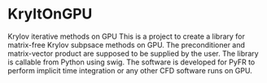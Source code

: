 # KryItOnGPU
Krylov iterative methods on GPU
This is a project to create a library for matrix-free Krylov subpsace methods on GPU.
The preconditioner and matrix-vector product are supposed to be supplied by the user.
The library is callable from Python using swig.
The software is developed for PyFR to perform implicit time integration or any other
CFD software runs on GPU.
